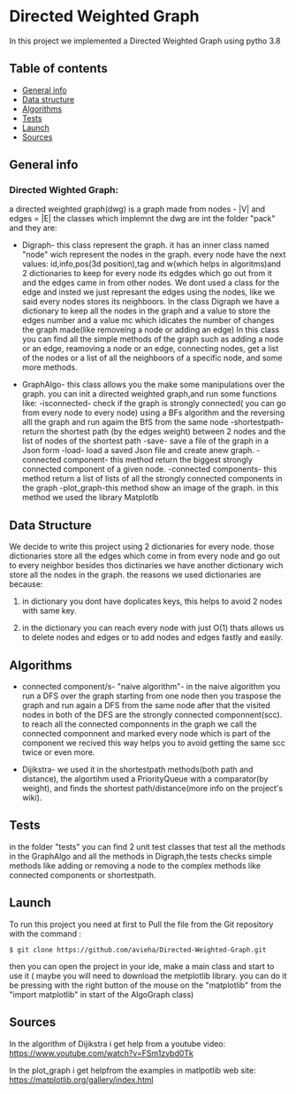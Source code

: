 #                                                                    Directed Weighted Graph

 In this project we implemented a Directed Weighted Graph using pytho 3.8

## Table of contents
* [General info](#general-info)
* [Data structure](#data-structure)
* [Algorithms](#algorithms)
* [Tests](#tests)
* [Launch](#launch)
* [Sources](#sources)

## General info

### Directed Wighted Graph:
a directed weighted graph(dwg) is a graph made from nodes - |V| and edges = |E| 
the classes which implemnt the dwg are int the folder "pack" and they are:
* Digraph- this class represent the graph. it has an inner class named "node" wich represent the nodes in the graph.
every node have the next values: id,info,pos(3d position),tag and w(which helps in algoritms)and 2 dictionaries to keep for every node 
  its edgdes which go out from it and the edges came in from other nodes. We dont used a class for the edge and insted we just represant the edges using the nodes, like we said every nodes stores its neighboors.
  In the class Digraph we have a dictionary to keep all the nodes in the graph and a value to store the edges number and a value mc which idicates the number of changes the graph made(like removeing a node or adding an edge)
  In this class you can find all the simple methods of the graph such as adding a node or an edge, reamoving a node or an edge, connecting nodes, get a list of the nodes 
or a list of all the neighboors of a specific node, and some more methods.

* GraphAlgo- this class allows you the make some manipulations over the graph. you can init a directed weighted graph,and run some functions like:
-isconnected- check if the graph is strongly connected( you can go from every node to every node) using a BFs algorithm and the reversing alll the graph and run agaim the BfS from the same node
-shortestpath- return the shortest path (by the edges weight) between 2 nodes and the list of nodes of the shortest path 
-save- save a file of the graph in a Json form
-load- load a saved Json file and create anew graph.
-connected component- this method return the biggest strongly connected component of a given node.
-connected components- this method return a list of lists of all the strongly connected components in the graph
-plot_graph-this method show an image of the graph. in this method we used the library Matplotlb
  
## Data Structure
We decide to write this project using 2 dictionaries for every node. those dictionaries store all the edges which come in from every node and go out to every neighbor
besides thos dictinaries we have another dictionary wich store all the nodes in the graph.
the reasons we used dictionaries are because:
1) in dictionary you dont have doplicates keys, this helps to avoid 2 nodes with same key.

2)  in the dictionary you can reach every node with just O(1) thats allows us to delete nodes and edges or to add nodes and edges fastly and easily. 

## Algorithms
* connected component/s- "naive algorithm"- in the naive algorithm you run a DFS over the graph starting from one node then you traspose
the graph and run again a DFS from the same node after that the visited nodes in both of the DFS are the strongly connected componnent(scc).
  to reach all the connected componnents in the graph we call the connected componnent and marked every node which is part of the 
  component we recived this way helps you to avoid getting the same scc twice or even more.

* Dijikstra- we used it in the shortestpath methods(both path and distance), the algortihm used a PriorityQueue with a comparator(by weight), and finds the shortest path/distance(more info on the project's wiki).
  
## Tests
in the folder "tests" you can find 2 unit test classes that test all the methods in the GraphAlgo and all the methods in Digraph,the tests checks simple methods like adding or removing a node to the complex methods like connected components or shortestpath.


## Launch
To run this project you need at first to Pull the file from the Git repository with the command :
```
$ git clone https://github.com/avieha/Directed-Weighted-Graph.git 
```
then you can open the project in your ide, make a main class and start to use it ( maybe you will need to download the metplotlib
library. you can do it be pressing with the right button of the mouse on the "matplotlib" from the "import matplotlib" in  start of the AlgoGraph class)

## Sources
In the algorithm of Dijikstra i get help from a youtube video: https://www.youtube.com/watch?v=FSm1zybd0Tk 

In the plot_graph i get helpfrom  the examples in matlpotlib web site: https://matplotlib.org/gallery/index.html 



```
